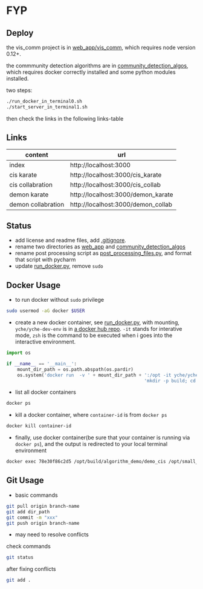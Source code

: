 # FYP
## Deploy

the vis_comm project is in [web_app/vis_comm](web_app/vis_comm), which requires node version 0.12+.

the commmunity detection algorithms are in [community_detection_algos](community_detection_algos), which requires docker correctly installed and some python modules installed.

two steps:

```zsh
./run_docker_in_terminal0.sh
./start_server_in_terminal1.sh
```

then check the links in the following links-table

## Links

content | url
--- | ---
index | http://localhost:3000
cis karate | http://localhost:3000/cis_karate
cis collabration | http://localhost:3000/cis_collab
demon karate | http://localhost:3000/demon_karate
demon collabration | http://localhost:3000/demon_collab

## Status

- add license and readme files, add [.gitignore](.gitignore).
- rename two directories as [web_app](web_app) and [community_detection_algos](community_detection_algos)
- rename post processing script as [post_processing_files.py](community_detection_algos/post_processing_files.py),
and format that script with pycharm
- update [run_docker.py](community_detection_algos/docker/run_docker.py), remove `sudo`


## Docker Usage

- to run docker without `sudo` privilege

```zsh
sudo usermod -aG docker $USER
```

- create a new docker container, see [run_docker.py](community_detection_algos/docker/run_docker.py), with mounting,
`yche/yche-dev-env` is in [a docker hub repo](https://hub.docker.com/r/yche/yche-dev-env/). `-it` stands for interative mode,
`zsh` is the command to be executed when i goes into the interactive environment.

```python
import os

if __name__ == '__main__':
    mount_dir_path = os.path.abspath(os.pardir)
    os.system('docker run  -v ' + mount_dir_path + ':/opt -it yche/yche-dev-env /bin/bash -c "cd /opt/; '
                                                   'mkdir -p build; cd build; cmake ../src; make; zsh"')
```

- list all docker containers

```zsh
docker ps
```

- kill a docker container, where `container-id` is from `docker ps`

```zsh
docker kill container-id
```

- finally, use docker container(be sure that your container is running via `docker ps`), and the output is redirected to your local terminal environment

```zsh
docker exec 78e30f86c2d5 /opt/build/algorithm_demo/demo_cis /opt/small_datasets/karate_edges_input.csv
```

## Git Usage

- basic commands

```zsh
git pull origin branch-name
git add dir_path
git commit -m "xxx"
git push origin branch-name
```

- may need to resolve conflicts

check commands

```zsh
git status
```

after fixing conflicts

```zsh
git add .
```
